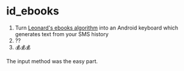 id_ebooks
=========

1. Turn [Leonard's ebooks algorithm](https://github.com/leonardr/olipy/blob/master/ebooks.py) into an Android keyboard which generates text from your SMS history
2. ⁇
3. 💰💰💰

The input method was the easy part.
